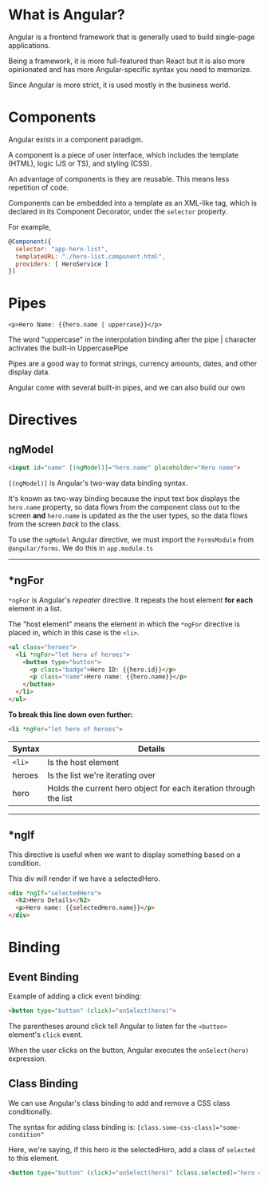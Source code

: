 # What is Angular?
Angular is a frontend framework that is generally used to build single-page applications.

Being a framework, it is more full-featured than React but it is also more opinionated and has more Angular-specific syntax you need to memorize.

Since Angular is more strict, it is used mostly in the business world.

# Components
Angular exists in a component paradigm.

A component is a piece of user interface, which includes the template (HTML), logic (JS or TS), and styling (CSS).

An advantage of components is they are reusable. This means less repetition of code.

Components can be embedded into a template as an XML-like tag, which is declared in its Component Decorator, under the `selector` property.

For example,

```javascript
@Component({
  selector: "app-hero-list",
  templateURL: "./hero-list.component.html",
  providers: [ HeroService ]
})
```

# Pipes
`<p>Hero Name: {{hero.name | uppercase}}</p>`

The word "uppercase" in the interpolation binding after the pipe | character activates the built-in UppercasePipe

Pipes are a good way to format strings, currency amounts, dates, and other display data.

Angular come with several built-in pipes, and we can also build our own

# Directives
## ngModel
```html
<input id="name" [(ngModel)]="hero.name" placeholder="Hero name">
```
`[(ngModel)]` is Angular's two-way data binding syntax.

It's known as two-way binding because the input text box displays the `hero.name` property,
so data flows from the component class out to the screen **and** `hero.name` is updated as the the user types, so the data flows from the screen _back_ to the class.

To use the `ngModel` Angular directive, we must import the `FormsModule` from `@angular/forms`.
We do this in `app.module.ts`

---
## *ngFor
`*ngFor` is Angular's _repeater_ directive. It repeats the host element **for each** element in a list.

The "host element" means the element in which the `*ngFor` directive is placed in, which in this case is the `<li>`.

```html
<ul class="heroes">
  <li *ngFor="let hero of heroes">
    <button type="button">
      <p class="badge">Hero ID: {{hero.id}}</p>
      <p class="name">Hero name: {{hero.name}}</p>
    </button>
  </li>
</ul>
```

**To break this line down even further:**

```html
<li *ngFor="let hero of heroes">
```

| Syntax | Details |
| ------ | ------- |
| `<li>` | Is the host element 
| heroes | Is the list we're iterating over
| hero   | Holds the current hero object for each iteration through the list
---
## *ngIf
This directive is useful when we want to display something based on a condition.

This div will render if we have a selectedHero.

```html
<div *ngIf="selectedHero">
  <h2>Hero Details</h2>
  <p>Hero name: {{selectedHero.name}}</p>
</div>
```

# Binding
## Event Binding
Example of adding a click event binding:

```html
<button type="button" (click)="onSelect(hero)">
```

The parentheses around click tell Angular to listen for the `<button>` element's `click` event.

When the user clicks on the button, Angular executes the `onSelect(hero)` expression.

## Class Binding

We can use Angular's class binding to add and remove a CSS class conditionally.

The syntax for adding class binding is: `[class.some-css-class]="some-condition"`

Here, we're saying, if this hero _is_ the selectedHero, add a class of `selected` to this element.
```html
<button type="button" (click)="onSelect(hero)" [class.selected]="hero === selectedHero">
```